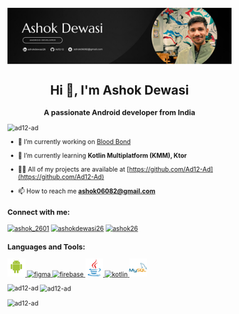 ![logo](https://github.com/Ad12-Ad/Ad12-Ad/blob/main/Profile.jpg)
<h1 align="center">Hi 👋, I'm Ashok Dewasi</h1>
<h3 align="center">A passionate Android developer from India</h3>

<p align="left"> <img src="https://komarev.com/ghpvc/?username=ad12-ad&label=Profile%20views&color=0e75b6&style=flat" alt="ad12-ad" /> </p>

- 🔭 I’m currently working on [Blood Bond](https://github.com/Ad12-Ad/BloodBond)

- 🌱 I’m currently learning **Kotlin Multiplatform (KMM), Ktor**

- 👨‍💻 All of my projects are available at [https://github.com/Ad12-Ad](https://github.com/Ad12-Ad)

- 📫 How to reach me **ashok06082@gmail.com**

<h3 align="left">Connect with me:</h3>
<p align="left">
<a href="https://twitter.com/ashok_2601" target="blank"><img align="center" src="https://raw.githubusercontent.com/rahuldkjain/github-profile-readme-generator/master/src/images/icons/Social/twitter.svg" alt="ashok_2601" height="30" width="40" /></a>
<a href="https://linkedin.com/in/ashokdewasi26" target="blank"><img align="center" src="https://raw.githubusercontent.com/rahuldkjain/github-profile-readme-generator/master/src/images/icons/Social/linked-in-alt.svg" alt="ashokdewasi26" height="30" width="40" /></a>
<a href="https://www.leetcode.com/ashok26" target="blank"><img align="center" src="https://raw.githubusercontent.com/rahuldkjain/github-profile-readme-generator/master/src/images/icons/Social/leet-code.svg" alt="ashok26" height="30" width="40" /></a>
</p>

<h3 align="left">Languages and Tools:</h3>
<p align="left"> <a href="https://developer.android.com" target="_blank" rel="noreferrer"> <img src="https://raw.githubusercontent.com/devicons/devicon/master/icons/android/android-original-wordmark.svg" alt="android" width="40" height="40"/> </a> <a href="https://www.figma.com/" target="_blank" rel="noreferrer"> <img src="https://www.vectorlogo.zone/logos/figma/figma-icon.svg" alt="figma" width="40" height="40"/> </a> <a href="https://firebase.google.com/" target="_blank" rel="noreferrer"> <img src="https://www.vectorlogo.zone/logos/firebase/firebase-icon.svg" alt="firebase" width="40" height="40"/> </a> <a href="https://www.java.com" target="_blank" rel="noreferrer"> <img src="https://raw.githubusercontent.com/devicons/devicon/master/icons/java/java-original.svg" alt="java" width="40" height="40"/> </a> <a href="https://kotlinlang.org" target="_blank" rel="noreferrer"> <img src="https://www.vectorlogo.zone/logos/kotlinlang/kotlinlang-icon.svg" alt="kotlin" width="40" height="40"/> </a> <a href="https://www.mysql.com/" target="_blank" rel="noreferrer"> <img src="https://raw.githubusercontent.com/devicons/devicon/master/icons/mysql/mysql-original-wordmark.svg" alt="mysql" width="40" height="40"/> </a> </p>

<p><img align="left" src="https://github-readme-stats.vercel.app/api/top-langs?username=ad12-ad&show_icons=true&locale=en&layout=compact" alt="ad12-ad" /></p>

<p>&nbsp;<img align="center" src="https://github-readme-stats.vercel.app/api?username=ad12-ad&show_icons=true&locale=en" alt="ad12-ad" /></p>

<p><img align="center" src="https://github-readme-streak-stats.herokuapp.com/?user=ad12-ad&" alt="ad12-ad" /></p>
